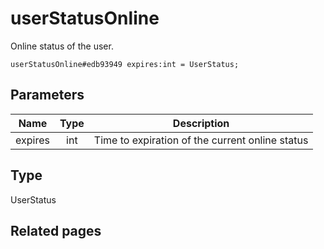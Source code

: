 # userStatusOnline
Online status of the user.

```
userStatusOnline#edb93949 expires:int = UserStatus;
```

## Parameters
| Name | Type | Description |
| ---- | :----: | ----------- |
| expires | int | Time to expiration of the current online status |


## Type
UserStatus

## Related pages

